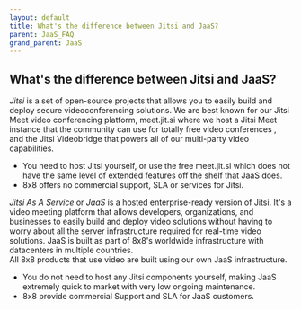 ```yaml
---
layout: default
title: What's the difference between Jitsi and JaaS?
parent: JaaS_FAQ
grand_parent: JaaS
---
```


## What's the difference between Jitsi and JaaS?

*Jitsi* is a set of open-source projects that allows you to easily build and deploy secure videoconferencing solutions. We are best known for our Jitsi Meet video conferencing platform, meet.jit.si where we host a Jitsi Meet instance that the community can use for totally free video conferences , and the Jitsi Videobridge that powers all of our multi-party video capabilities.
* You need to host Jitsi yourself, or use the free meet.jit.si which does not have the same level of extended features off the shelf that JaaS does.
* 8x8 offers no commercial support, SLA or services for Jitsi.

*Jitsi As A Service* or *JaaS* is a hosted enterprise-ready version of Jitsi.  It's a video meeting platform that allows developers, organizations, and businesses to easily build and deploy video solutions without having to worry about all the server infrastructure required for real-time video solutions.  JaaS is built as part of 8x8's worldwide infrastructure with datacenters in multiple countries.  
All 8x8 products that use video are built using our own JaaS infrastructure.  
* You do not need to host any Jitsi components yourself, making JaaS extremely quick to market with very low ongoing maintenance.
* 8x8 provide commercial Support and SLA for JaaS customers.

